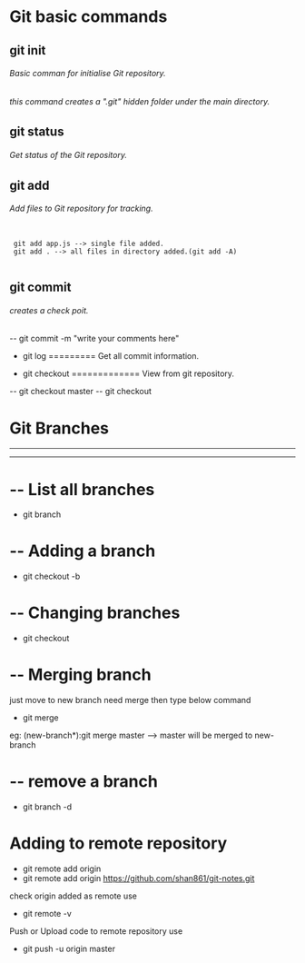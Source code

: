 # Git basic commands

##  git init
###### Basic comman for initialise Git repository.
###### this command creates a ".git" hidden folder under the main directory.

##  git status
###### Get status of the Git repository.

##  git add
###### Add files to Git repository for tracking.
```

 git add app.js --> single file added.
 git add . --> all files in directory added.(git add -A)
 
```

## git commit

###### creates a check poit.

-- git commit -m "write your comments here"

* git log
=========
Get all commit information.

* git checkout
=============
View from git repository.

-- git checkout master
-- git checkout <GUID for commits>


# Git Branches
--------------
--------------

-- List all branches
===================
* git branch

-- Adding a branch
================
* git checkout -b <branch-name>

-- Changing branches
==================
* git checkout <branch-name>

-- Merging branch
=================

just move to new branch need merge then type below command

* git merge <branch-name>

eg: (new-branch*):git merge master --> master will be merged to new-branch

-- remove a branch
==================
* git branch -d <branch-name>


Adding to remote repository
============================

* git remote add origin <url>
* git remote add origin https://github.com/shan861/git-notes.git

check origin added as remote use 
* git remote -v

Push or Upload code to remote repository use
* git push -u origin master




